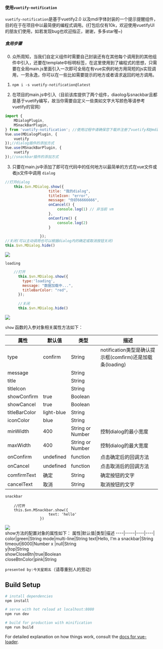 #### 使用```vuetify-notification```

```vuetify-notification```是基于vuetify2.0 以及mdi字体封装的一个提示提醒组件，目的在于在项目中以最简便的编程式调用。(打包后仅有10k，欢迎使用vuetifyUI的朋友们使用，如若发现bug也欢迎指正，谢谢，多多star喔~)
 
##### 食用步骤</br>
0. 众所周知，当我们自定义组件时需要自己封装还有在其他每个调用到的其他组件中引入，还要在template中标明标签，在这里使用到了编程式的思想，只需要在全局main.js里面引入一次即可全局在有vue实例的地方用简短的js实现调用，一劳永逸，你可以在一些比如需要提示的地方或者请求返回的地方调用。
1. ```npm i -s vuetify-notification@latest```

2. 在项目的main.js中引入（目前该库提供了两个组件，diaolog与snackbar且都是基于vuetify编写，故当你需要自定义一些类如文字大写颜色等请参考vuetify的官网）
```javascript {highlight=20}
import {
	MDialogPlugin,
	MSnackBarPlugin,
} from 'vuetify-notification'; //使用过程中请确保您下载并注册了vuetify和@mdi
Vue.use(MDialogPlugin, {
	vuetify
});//dialog插件的添加方式
Vue.use(MSnackBarPlugin, {
	vuetify
});//snackbar插件的添加方式

```
3. 只要在main.js中添加了即可在代码中的任何地方以最简单的方式在vue文件或者js文件中调用
```dialog```

~~~javascript
//打开dialog
    this.$vn.MDialog.show({
					title: "我的dialog",
					titleIcon: "error",
					message: "你好66666666",
					onCancel() {
						console.log(1) // 非当前 vm
					},
					onConfirm() {
						console.log(2)
                    }
                    
                });
//关闭(可以主动调用也可以根据dialog内的确定或取消按钮关闭)
this.$vn.MDialog.hide()
~~~
![](https://github.com/Hardlygo/vuetify-notification/blob/master/public/images/dialog.png?raw=true)  

```loading```
~~~javascript
	//打开
      this.$vn.MDialog.show({
        type:'loading',
        message: "数据加载中...",
        titleBarColor: "red",
	  });
	  
	  //关闭
	  this.$vn.MDialog.hide()
~~~
![](https://github.com/Hardlygo/vuetify-notification/blob/master/public/images/loading.png?raw=true) 

 ```show``` 函数的入参对象相关属性方法如下：</br>

属性|默认值|类型|描述
----|-----|----|----|
type|confirm|String|notification类型是确认提示框(comfirm)还是加载条(loading)
message||String|    
title||String|
titleIcon||String|
showConfirm|true|Boolean|     
showCancel|true| Boolean|   
titleBarColor|light-blue|String|
iconColor|blue|String|
minWidth|400|String or Number|控制dialog的最小宽度
maxWidth|400|String or Number|控制dialog的最大宽度
onConfirm|undefined|function|点击确定后的回调方法|
onCancel|undefined|function|点击取消后的回调方法|   
comfirmText|确定|String|确定按钮的文字
cancelText|取消|String|取消按钮的文字


```snackbar```
~~~ javascript{highlight=10}
    //打开
	this.$vn.MSnackbar.show({
					text: 'hello'
				})
~~~
![](https://github.com/Hardlygo/vuetify-notification/blob/master/public/images/snackbar.png?raw=true)  
show方法的配置对象的属性如下：
属性|默认值|类型|描述
----|-----|----|----|
color|green|String
mode|multi-line|String
text|Hello, I\'m a snackbar|String
timeout|6000|Number
x |null|String    
y|top|String    
showCloseBtn|true|Boolean    
closeBtnColor|pink|String

```presented by:今天星期五```（请尊重别人的劳动）

## Build Setup

``` bash
# install dependencies
npm install

# serve with hot reload at localhost:8080
npm run dev

# build for production with minification
npm run build
```

For detailed explanation on how things work, consult the [docs for vue-loader](http://vuejs.github.io/vue-loader).
